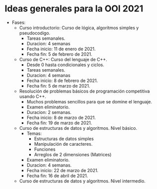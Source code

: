 # Ideas generales para la OOI 2021

- Fases:
    - Curso introductorio: Curso de lógica, algoritmos simples y pseudocodigo.
        - Tareas semanales.
        - Duracion: 4 semanas
        - Fecha inicio: 11 de enero de 2021.
        - Fecha fin: 5 de febrero de 2021.
    - Curso de C++: Curso del lenguaje de C++.
        - Desde 0 hasta condicionales y ciclos.
        - Tareas semanales.
        - Duracion: 4 semanas
        - Fecha inicio: 8 de febrero de 2021.
        - Fecha fin: 5 de marzo de 2021.
    - Resolución de problemas básicos de programación competitiva usando C++.
        - Muchos problemas sencillos para que se domine el lenguaje.
        - Examen eliminatorio.
        - Duracion: 2 semanas.
        - Fecha inicio: 8 de marzo de 2021.
        - Fecha fin: 19 de marzo de 2021.
    - Curso de estructuras de datos y algoritmos. Nivel básico.
        - Temas:
            - Estructuras de datos simples
            - Manipulación de caracteres.
            - Funciones
            - Arreglos de 2 dimensiones (Matrices)
        - Examen eliminatorio.
        - Duracion: 4 semanas.
        - Fecha inicio: 22 de marzo de 2021.
        - Fecha fin: 16 de abril de 2021.
    -  Curso de estructuras de datos y algoritmos. Nivel intermedio.
